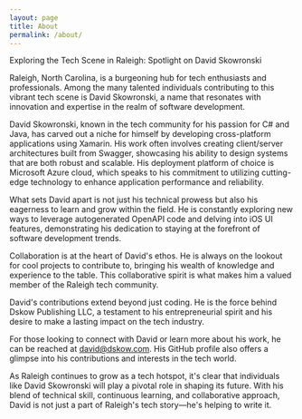 ```yaml
---
layout: page
title: About
permalink: /about/
---
```


<amp-img width="600" height="300" layout="responsive" src="http://lorempixel.com/600/300/sports"></amp-img>

Exploring the Tech Scene in Raleigh: Spotlight on David Skowronski

Raleigh, North Carolina, is a burgeoning hub for tech enthusiasts and professionals. Among the many talented individuals contributing to this vibrant tech scene is David Skowronski, a name that resonates with innovation and expertise in the realm of software development.

David Skowronski, known in the tech community for his passion for C# and Java, has carved out a niche for himself by developing cross-platform applications using Xamarin. His work often involves creating client/server architectures built from Swagger, showcasing his ability to design systems that are both robust and scalable. His deployment platform of choice is Microsoft Azure cloud, which speaks to his commitment to utilizing cutting-edge technology to enhance application performance and reliability.

What sets David apart is not just his technical prowess but also his eagerness to learn and grow within the field. He is constantly exploring new ways to leverage autogenerated OpenAPI code and delving into iOS UI features, demonstrating his dedication to staying at the forefront of software development trends.

Collaboration is at the heart of David's ethos. He is always on the lookout for cool projects to contribute to, bringing his wealth of knowledge and experience to the table. This collaborative spirit is what makes him a valued member of the Raleigh tech community.

David's contributions extend beyond just coding. He is the force behind Dskow Publishing LLC, a testament to his entrepreneurial spirit and his desire to make a lasting impact on the tech industry.

For those looking to connect with David or learn more about his work, he can be reached at david@dskow.com. His GitHub profile also offers a glimpse into his contributions and interests in the tech world.

As Raleigh continues to grow as a tech hotspot, it's clear that individuals like David Skowronski will play a pivotal role in shaping its future. With his blend of technical skill, continuous learning, and collaborative approach, David is not just a part of Raleigh's tech story—he's helping to write it.
